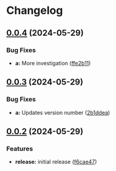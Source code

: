 # Changelog

## [0.0.4](https://github.com/dmihalcik-virtru/workflow-testing-zone/compare/a/v0.0.3...a/v0.0.4) (2024-05-29)


### Bug Fixes

* **a:** More investigation ([ffe2b11](https://github.com/dmihalcik-virtru/workflow-testing-zone/commit/ffe2b1163d6d1cfc313bd74cad6499815f9c0213))

## [0.0.3](https://github.com/dmihalcik-virtru/workflow-testing-zone/compare/a/v0.0.2...a/v0.0.3) (2024-05-29)


### Bug Fixes

* **a:** Updates version number ([2b1ddea](https://github.com/dmihalcik-virtru/workflow-testing-zone/commit/2b1ddea18ad83f298d0c08587c03d551a1697894))

## [0.0.2](https://github.com/dmihalcik-virtru/workflow-testing-zone/compare/a-v0.0.1...a/v0.0.2) (2024-05-29)


### Features

* **release:** initial release ([f6cae47](https://github.com/dmihalcik-virtru/workflow-testing-zone/commit/f6cae47a3e508d2a4959c1992fe04bd64e0589e7))
